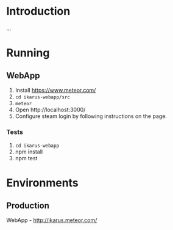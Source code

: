 
# Introduction

...

# Running

## WebApp

1. Install https://www.meteor.com/
1. `cd ikarus-webapp/src`
1. `meteor`
1. Open http://localhost:3000/
1. Configure steam login by following instructions on the page.

### Tests

1. `cd ikarus-webapp`
1. npm install
1. npm test

# Environments

## Production

WebApp - http://ikarus.meteor.com/


